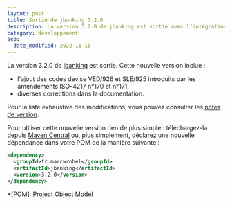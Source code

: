 ```yaml
---
layout: post
title: Sortie de jbanking 3.2.0
description: La version 3.2.0 de jbanking est sortie avec l’intégration des amendements ISO 4217 n°170 et n°171 et diverses corrections dans la documentation. 
category: développement
seo:
  date_modified: 2022-11-15
---
```


La version 3.2.0 de [jbanking](https://github.com/marcwrobel/jbanking) est sortie. Cette nouvelle version inclue :

- l'ajout des codes devise VED/926 et SLE/925 introduits par les amendements ISO-4217 n°170 et n°171,
- diverses corrections dans la documentation.

Pour la liste exhaustive des modifications, vous pouvez consulter les
[notes de version](https://github.com/marcwrobel/jbanking/releases/tag/v3.2.0).

Pour utiliser cette nouvelle version rien de plus simple : téléchargez-la
depuis [Maven Central](https://search.maven.org/artifact/fr.marcwrobel/jbanking/3.2.0/jar) ou, plus simplement, déclarez
une nouvelle dépendance dans votre POM de la manière suivante :

```xml
<dependency>
  <groupId>fr.marcwrobel</groupId>
  <artifactId>jbanking</artifactId>
  <version>3.2.0</version>
</dependency>
```

<!-- prettier-ignore-start -->
*[POM]: Project Object Model
<!-- prettier-ignore-end -->
